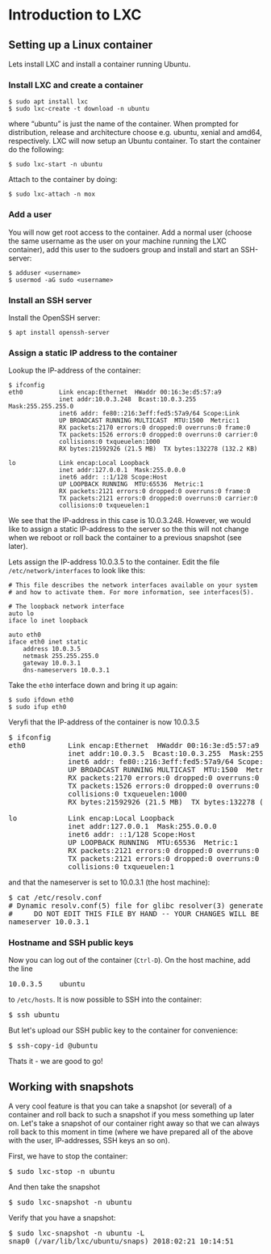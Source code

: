 # Introduction to LXC

## Setting up a Linux container

Lets install LXC and install a container running Ubuntu.

### Install LXC and create a container

```
$ sudo apt install lxc
$ sudo lxc-create -t download -n ubuntu
```

where “ubuntu” is just the name of the container. When prompted for distribution,
release and architecture choose e.g. ubuntu, xenial and amd64, respectively.
LXC will now setup an Ubuntu container. To start the container do the
following:

```
$ sudo lxc-start -n ubuntu
```

Attach to the container by doing:

```
$ sudo lxc-attach -n mox
```

### Add a user

You will now get root access to the container. Add a normal user (choose 
the same username as the user on your machine running the LXC container), 
add this user to the sudoers group and install and start an
SSH-server:

```
$ adduser <username>
$ usermod -aG sudo <username>
```

### Install an SSH server

Install the OpenSSH server:

```
$ apt install openssh-server
```

### Assign a static IP address to the container

Lookup the IP-address of the container:

```
$ ifconfig
eth0          Link encap:Ethernet  HWaddr 00:16:3e:d5:57:a9
              inet addr:10.0.3.248  Bcast:10.0.3.255  Mask:255.255.255.0
              inet6 addr: fe80::216:3eff:fed5:57a9/64 Scope:Link
              UP BROADCAST RUNNING MULTICAST  MTU:1500  Metric:1
              RX packets:2170 errors:0 dropped:0 overruns:0 frame:0
              TX packets:1526 errors:0 dropped:0 overruns:0 carrier:0
              collisions:0 txqueuelen:1000
              RX bytes:21592926 (21.5 MB)  TX bytes:132278 (132.2 KB)

lo            Link encap:Local Loopback
              inet addr:127.0.0.1  Mask:255.0.0.0
              inet6 addr: ::1/128 Scope:Host
              UP LOOPBACK RUNNING  MTU:65536  Metric:1
              RX packets:2121 errors:0 dropped:0 overruns:0 frame:0
              TX packets:2121 errors:0 dropped:0 overruns:0 carrier:0
              collisions:0 txqueuelen:1
```

We see that the IP-address in this case is 10.0.3.248. However, we would like 
to assign a static IP-address to the server so the this will not change 
when we reboot or roll back the container to a previous snapshot (see later).  

Lets assign the IP-address 10.0.3.5 to the container. Edit the file 
`/etc/network/interfaces` to look like this:

```
# This file describes the network interfaces available on your system
# and how to activate them. For more information, see interfaces(5).

# The loopback network interface
auto lo
iface lo inet loopback

auto eth0
iface eth0 inet static
	address 10.0.3.5
	netmask 255.255.255.0
	gateway 10.0.3.1
	dns-nameservers 10.0.3.1

```

Take the `eth0` interface down and bring it up again:

```
$ sudo ifdown eth0
$ sudo ifup eth0
```

Veryfi that the IP-address of the container is now 10.0.3.5

<pre>
$ ifconfig
eth0          Link encap:Ethernet  HWaddr 00:16:3e:d5:57:a9
              inet addr:10.0.3.5  Bcast:10.0.3.255  Mask:255.255.255.0
              inet6 addr: fe80::216:3eff:fed5:57a9/64 Scope:Link
              UP BROADCAST RUNNING MULTICAST  MTU:1500  Metric:1
              RX packets:2170 errors:0 dropped:0 overruns:0 frame:0
              TX packets:1526 errors:0 dropped:0 overruns:0 carrier:0
              collisions:0 txqueuelen:1000
              RX bytes:21592926 (21.5 MB)  TX bytes:132278 (132.2 KB)

lo            Link encap:Local Loopback
              inet addr:127.0.0.1  Mask:255.0.0.0
              inet6 addr: ::1/128 Scope:Host
              UP LOOPBACK RUNNING  MTU:65536  Metric:1
              RX packets:2121 errors:0 dropped:0 overruns:0 frame:0
              TX packets:2121 errors:0 dropped:0 overruns:0 carrier:0
              collisions:0 txqueuelen:1
</pre>

and that the nameserver is set to 10.0.3.1 (the host machine):

<pre>
$ cat /etc/resolv.conf
# Dynamic resolv.conf(5) file for glibc resolver(3) generated by resolvconf(8)
#     DO NOT EDIT THIS FILE BY HAND -- YOUR CHANGES WILL BE OVERWRITTEN
nameserver 10.0.3.1
</pre>


### Hostname and SSH public keys

Now you can log out of the container (`Ctrl-D`). On the host machine, add the 
line

<pre>
10.0.3.5	ubuntu
</pre>

to `/etc/hosts`. It is now possible to SSH into the container:

<pre>
$ ssh ubuntu
</pre>

But let's upload our SSH public key to the container for convenience:

<pre>
$ ssh-copy-id <username>@ubuntu
</pre>

Thats it - we are good to go!

## Working with snapshots

A very cool feature is that you can take a snapshot (or several) of a container 
and roll back to such a snapshot if you mess something up later on. 
Let's take a snapshot of our container right away so that we can 
always roll back to this moment in time (where we have prepared all 
of the above with the user, IP-addresses, SSH keys an so on).  

First, we have to stop the container:

<pre>
$ sudo lxc-stop -n ubuntu
</pre>

And then take the snapshot

<pre>
$ sudo lxc-snapshot -n ubuntu
</pre>

Verify that you have a snapshot:

<pre>
$ sudo lxc-snapshot -n ubuntu -L
snap0 (/var/lib/lxc/ubuntu/snaps) 2018:02:21 10:14:51
</pre>

